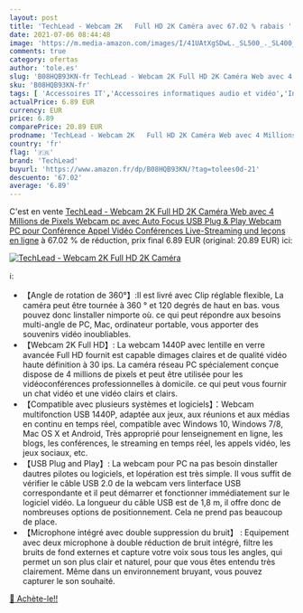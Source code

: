 ```yaml
---
layout: post
title: 'TechLead - Webcam 2K   Full HD 2K Caméra avec 67.02 % rabais '
date: 2021-07-06 08:44:48
image: 'https://m.media-amazon.com/images/I/41UAtXgSDwL._SL500_._SL400_.jpg'
comments: true
category: ofertas
author: 'tole.es'
slug: 'B08HQB93KN-fr TechLead - Webcam 2K Full HD 2K Caméra Web avec 4 Millions...'
sku: 'B08HQB93KN-fr'
tags: [ 'Accessoires IT','Accessoires informatiques audio et vidéo','Informatique','Webcams et equipement VoIP','techlead', ]
actualPrice: 6.89 EUR
currency: EUR
price: 6.89
comparePrice: 20.89 EUR
prodname: 'TechLead - Webcam 2K   Full HD 2K Caméra Web avec 4 Millions de Pixels Webcam pc avec Auto Focus  USB Plug & Play   Webcam PC pour Conférence Appel Vidéo Conférences   Live-Streaming und leçons en ligne'
country: 'fr'
flag: '🇫🇷'
brand: 'TechLead'
buyurl: 'https://www.amazon.fr/dp/B08HQB93KN/?tag=tolees0d-21'
descuento: '67.02'
average: '6.89'
---
```


C'est en vente [TechLead - Webcam 2K   Full HD 2K Caméra Web avec 4 Millions de Pixels Webcam pc avec Auto Focus  USB Plug & Play   Webcam PC pour Conférence Appel Vidéo Conférences   Live-Streaming und leçons en ligne](https://www.amazon.fr/dp/B08HQB93KN/?tag=tolees0d-21)  à  67.02 % de réduction, prix final  6.89 EUR (original: 20.89 EUR) ici:

[![TechLead - Webcam 2K   Full HD 2K Caméra](https://m.media-amazon.com/images/I/41UAtXgSDwL._SL500_._SL400_.jpg)](https://www.amazon.fr/dp/B08HQB93KN/?tag=tolees0d-21)

ℹ️:

- 【Angle de rotation de 360°】:Il est livré avec Clip réglable flexible, La caméra peut être tournée à 360 ° et 120 degrés de haut en bas. vous pouvez donc linstaller nimporte où. ce qui peut répondre aux besoins multi-angle de PC, Mac, ordinateur portable, vous apporter des souvenirs vidéo inoubliables.
- 【Webcam 2K Full HD】: La webcam 1440P avec lentille en verre avancée Full HD fournit est capable dimages claires et de qualité vidéo haute définition à 30 ips. La caméra réseau PC spécialement conçue dispose de 4 millions de pixels et peut être utilisée pour les vidéoconférences professionnelles à domicile. ce qui peut vous fournir un chat vidéo et une vidéo clairs et clairs.
- 【Compatible avec plusieurs systèmes et logiciels】：Webcam multifonction USB 1440P, adaptée aux jeux, aux réunions et aux médias en continu en temps réel, compatible avec Windows 10, Windows 7/8, Mac OS X et Android, Très approprié pour lenseignement en ligne, les blogs, les conférences, le streaming en temps réel, les appels vidéo, les jeux sociaux, etc.
- 【USB Plug and Play】: La webcam pour PC na pas besoin dinstaller dautres pilotes ou logiciels, et lopération est très simple. Il vous suffit de vérifier le câble USB 2.0 de la webcam vers linterface USB correspondante et il peut démarrer et fonctionner immédiatement sur le logiciel vidéo. La longueur du câble USB est de 1,8 m, il offre donc de nombreuses options de positionnement. Cela ne prend pas beaucoup de place.
- 【Microphone intégré avec double suppression du bruit】 : Equipement avec deux microphone à double réduction de bruit intégré, filtre les bruits de fond externes et capture votre voix sous tous les angles, qui permet un son plus clair et naturel, pour que vous êtes entendu très clairement. Même dans un environnement bruyant, vous pouvez capturer le son souhaité.

[🛒 Achète-le!!](https://www.amazon.fr/dp/B08HQB93KN/?tag=tolees0d-21)
